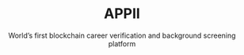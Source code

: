 ---
layout: project
order: 6

title: APPII
subtitle: World’s first blockchain career verification and background screening platform
industry: Recruitment
deliverables: Blockchain-based career verification application

summary: APPII is an online verification, career management, and recruitment platform.

challenge: 
    <p class="body--bold">Verification of educational and work experience is an expensive and time-consuming process for employers and recruiters. The recruitment sector relies on multiple verifications across organisations and intermediaries to check the claims an individual makes about their education and employment.</p>
    <p>The existing process requires the repeated acquisition of the same pieces of data. The failure to do these checks leads to time and expense incurred when the experience of the new hire is discovered to be fraudulent. There is also legal and operational risk where the qualifications are related to health and safety, or compliance.</p>
    <p>APPII wanted to change the cross-referencing process by providing control of the process to the candidate, enabling quicker and cheaper checks. APPII ensures that the authentication of a candidate’s experience is a one-time event, with the record of the verification stored securely and permanently for any person or organisation that requests access to view it.</p>

delivery:
    <div class="col--xl4 col--lg6 col--md8">
        <p>Applied Blockchain and APPII designed a platform underpinned by blockchain and digital signatures as a way to create a single immutable record of an individual’s experience.</p>
        <p>Applied Blockchain led the solution design and advisory for the technical architecture of APPII, developing a Smart Contract data store for each user with controls over third party access to that data. Educational institutions and employers that participate in the network are able to verify a user’s experience with a digital signature that is stored against their record on the blockchain. This also eliminates the need for ‘double handling’ and processing by multiple verification providers.</p>
    </div>
    <div class="col--xl4 col--lg6 col--md8">
        <p>The backend development of the application included developing functionality to integrate Know Your Customer (KYC) providers for verification, issuing and storing digital signatures, biometrics, and integrating Applied Blockchain’s ‘Privacy’ component to ensure compliance with data protection and privacy standards.</p>
        <p>The front end of APPII included a process of user research (for applicants, companies and education institutions), design and development for each of the user groups. A web and mobile version were developed with an intuitive user experience for the ID verification process and storage and management of digital keys for educational institutions and employers to attest to a user’s experience.</p>
    </div>

results:
    Applied Blockchain worked with APPII from the research and design phase through to the release of a production-grade platform for developing its career verification platform – which you can download via the Google Play and Apple Store.

results-subtitle: 
    All applicants on APPII are verified, making manual referencing a thing of the past

results-content:
    <div class="results__item image-inline__item col--lg2 col--md4 col--6">
        <img src="/resources/images/icons/project/appii/icon-integrity.svg" alt="" class="results__image image-inline__image">
        <p>Data integrity</p>
    </div>
    <div class="results__item image-inline__item col--lg2 col--md4 col--6">
        <img src="/resources/images/icons/project/appii/icon-no-third-party.svg" alt="" class="results__image image-inline__image">
        <p>No third-party authentication process</p>
    </div>
    <div class="results__item image-inline__item col--lg2 col--md4 col--6">
        <img src="/resources/images/icons/project/appii/icon-permission.svg" alt="" class="results__image image-inline__image">
        <p>Permissioned for users to view and update data</p>
    </div>
    <div class="results__item image-inline__item col--lg2 col--md4 col--6">
        <img src="/resources/images/icons/project/appii/icon-reduction.svg" alt="" class="results__image image-inline__image">
        <p>Cost reduction</p>
    </div>
    <div class="results__item image-inline__item col--lg2 col--md4 col--6">
        <img src="/resources/images/icons/project/appii/icon-ux.svg" alt="" class="results__image image-inline__image">
        <p>Brilliant UX</p>
    </div>
    <div class="results__item image-inline__item col--lg2 col--md4 col--6">
        <img src="/resources/images/icons/project/appii/icon-thumb.svg" alt="" class="results__image image-inline__image">
        <p>Biometric verification</p>
    </div>

testimonial-id: gary-mckay
testimonial-quote: Adi and the team at Applied Blockchain have been instrumental in bringing our idea to life. The team delivered an outstanding platform and continue to deliver innovative features that will hopefully lead the way in assisting employers to find pre-verified talent, and for talent to increase their employability.
testimonial-name: Gary McKay
testimonial-job: Managing Director, APPII
---